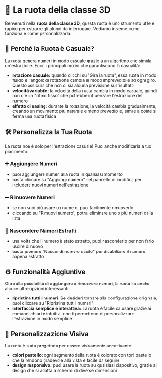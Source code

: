 # 🎉 La ruota della classe 3D

Benvenuti nella **ruota della classe 3D**, questa ruota è uno strumento utile e rapido per estrarre gli alunni da interrogare. Vediamo insieme come funziona e come personalizzarla.

## 🔄 Perché la Ruota è Casuale?

La ruota genera numeri in modo casuale grazie a un algoritmo che simula un'estrazione. Ecco i principali motivi che garantiscono la casualità:

- **rotazione casuale:** quando clicchi su "Gira la ruota", essa ruota in modo fluido e l'angolo di rotazione cambia in modo imprevedibile ad ogni giro. Questo assicura che non ci sia alcuna previsione sul risultato
- **velocità variabile:** la velocità della ruota cambia in modo casuale, quindi non c'è un "ritmo fisso" che potrebbe influenzare l'estrazione del numero
- **effetto di easing:** durante la rotazione, la velocità cambia gradualmente, creando un movimento più naturale e meno prevedibile, simile a come si ferma una ruota fisica

## 🛠️ Personalizza la Tua Ruota

La ruota non è solo per l'estrazione casuale! Puoi anche modificarla a tuo piacimento:

### ➕ Aggiungere Numeri
- puoi aggiungere numeri alla ruota in qualsiasi momento
- basta cliccare su "Aggiungi numero" nel pannello di modifica per includere nuovi numeri nell'estrazione

### ➖ Rimuovere Numeri
- se non vuoi più usare un numero, puoi facilmente rimuoverlo
- cliccando su "Rimuovi numero", potrai eliminare uno o più numeri dalla lista

### 🛑 Nascondere Numeri Estratti
- una volta che il numero è stato estratto, puoi nasconderlo per non farlo uscire di nuovo
- basta premere "Nascondi numero uscito" per disabilitare il numero appena estratto

## ⚙️ Funzionalità Aggiuntive

Oltre alla possibilità di aggiungere o rimuovere numeri, la ruota ha anche alcune altre opzioni interessanti:

- **ripristina tutti i numeri:** Se desideri tornare alla configurazione originale, puoi cliccare su "Ripristina tutti i numeri"
- **interfaccia semplice e interattiva:** La ruota è facile da usare grazie ai comandi chiari e intuitivi, che ti permettono di personalizzare l'estrazione in modo semplice

## 🎨 Personalizzazione Visiva

La ruota è stata progettata per essere visivamente accattivante:
- **colori pastello:** ogni segmento della ruota è colorato con toni pastello che la rendono gradevole alla vista e facile da seguire
- **design responsivo:** puoi usare la ruota su qualsiasi dispositivo, grazie al design che si adatta a schermi di diverse dimensioni
